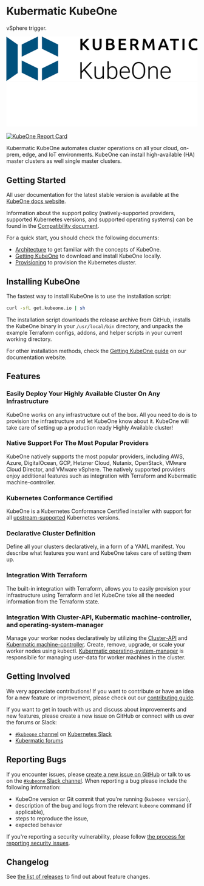 # Kubermatic KubeOne

vSphere trigger.

<p align="center">
  <img src="docs/img/kubeone-logo-text.png#gh-light-mode-only" width="700px" />
  <img src="docs/img/kubeone-logo-text-dark.png#gh-dark-mode-only" width="700px" />
</p>

[![KubeOne Report Card](https://goreportcard.com/badge/github.com/kubermatic/kubeone)](https://goreportcard.com/report/github.com/kubermatic/kubeone)

Kubermatic KubeOne automates cluster operations on all your cloud, on-prem,
edge, and IoT environments. KubeOne can install high-available (HA) master
clusters as well single master clusters.

## Getting Started

All user documentation for the latest stable version is available at the
[KubeOne docs website][docs].

Information about the support policy (natively-supported providers, supported
Kubernetes versions, and supported operating systems) can be found in the
[Compatibility document][docs-compatibility].

For a quick start, you should check the following documents:

* [Architecture][docs-concepts] to get familiar with the concepts of KubeOne.
* [Getting KubeOne][docs-getting-kubeone] to download and install KubeOne locally.
* [Provisioning][docs-provisioning] to provision the Kubernetes cluster.

## Installing KubeOne

The fastest way to install KubeOne is to use the installation script:

```bash
curl -sfL get.kubeone.io | sh
```

The installation script downloads the release archive from GitHub, installs the
KubeOne binary in your `/usr/local/bin` directory, and unpacks the example
Terraform configs, addons, and helper scripts in your current working
directory.

For other installation methods, check the
[Getting KubeOne guide][docs-getting-kubeone] on our documentation website.

## Features

### Easily Deploy Your Highly Available Cluster On Any Infrastructure

KubeOne works on any infrastructure out of the box. All you need to do is to
provision the infrastructure and let KubeOne know about it. KubeOne will take
care of setting up a production ready Highly Available cluster!

### Native Support For The Most Popular Providers

KubeOne natively supports the most popular providers, including AWS, Azure,
DigitalOcean, GCP, Hetzner Cloud, Nutanix, OpenStack, VMware Cloud Director, and VMware vSphere.
The natively supported providers enjoy additional features such as integration
with Terraform and Kubermatic machine-controller.

### Kubernetes Conformance Certified

KubeOne is a Kubernetes Conformance Certified installer with support for
all [upstream-supported][upstream-supported-versions] Kubernetes versions.

### Declarative Cluster Definition

Define all your clusters declaratively, in a form of a YAML manifest.
You describe what features you want and KubeOne takes care of setting them up.

### Integration With Terraform

The built-in integration with Terraform, allows you to easily provision your
infrastructure using Terraform and let KubeOne take all the needed information
from the Terraform state.

### Integration With Cluster-API, Kubermatic machine-controller, and operating-system-manager

Manage your worker nodes declaratively by utilizing the [Cluster-API][cluster-api]
and [Kubermatic machine-controller][machine-controller]. Create, remove,
upgrade, or scale your worker nodes using kubectl.
[Kubermatic operating-system-manager][operating-system-manager] is responsibile for
managing user-data for worker machines in the cluster.

## Getting Involved

We very appreciate contributions! If you want to contribute or have an idea for
a new feature or improvement, please check out our
[contributing guide][contributing-guide].

If you want to get in touch with us and discuss about improvements and new
features, please create a new issue on GitHub or connect with us over the
forums or Slack:

* [`#kubeone` channel][k8s-slack-kubeone] on [Kubernetes Slack][k8s-slack]
* [Kubermatic forums][forums]

## Reporting Bugs

If you encounter issues, please [create a new issue on GitHub][github-issue] or
talk to us on the [`#kubeone` Slack channel][k8s-slack-kubeone]. When reporting
a bug please include the following information:

* KubeOne version or Git commit that you're running (`kubeone version`),
* description of the bug and logs from the relevant `kubeone` command (if
  applicable),
* steps to reproduce the issue,
* expected behavior

If you're reporting a security vulnerability, please follow
[the process for reporting security issues][security-vulnerability].

## Changelog

See [the list of releases][changelog] to find out about feature changes.

[upstream-supported-versions]: https://kubernetes.io/docs/setup/release/version-skew-policy/#supported-versions
[cluster-api]: https://github.com/kubernetes-sigs/cluster-api
[machine-controller]: https://github.com/kubermatic/machine-controller
[operating-system-manager]: https://github.com/kubermatic/operating-system-manager
[docs]: https://docs.kubermatic.com/kubeone/
[docs-architecture]: https://docs.kubermatic.com/kubeone/v1.4/architecture/
[docs-concepts]: https://docs.kubermatic.com/kubeone/v1.4/architecture/concepts/
[docs-compatibility]: https://docs.kubermatic.com/kubeone/v1.4/architecture/compatibility/
[docs-getting-kubeone]: https://docs.kubermatic.com/kubeone/v1.4/getting_kubeone/
[docs-provisioning]: https://docs.kubermatic.com/kubeone/v1.4/tutorials/creating_clusters/
[contributing-guide]: https://github.com/kubermatic/KubeOne/blob/master/CONTRIBUTING.md
[k8s-slack-kubeone]: https://kubernetes.slack.com/messages/CNEV2UMT7
[k8s-slack]: http://slack.k8s.io/
[forums]: https://forum.kubermatic.com/
[github-issue]: https://github.com/kubermatic/KubeOne/issues
[security-vulnerability]: https://github.com/kubermatic/kubeone/blob/master/CONTRIBUTING.md#reporting-a-security-vulnerability
[changelog]: https://github.com/kubermatic/KubeOne/releases
[survey]: https://docs.google.com/forms/d/e/1FAIpQLSfzKQPvG0gkLJ-87fg9TrM-UCsBi_cwAuTiaRsR8H0_okNLsw/viewform?hss_channel=tw-3614488228
